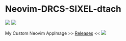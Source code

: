 # Neovim-DRCS-SIXEL-dtach
![](https://github.com/nat-chan/Neovim-DRCS-SIXEL-dtach/workflows/nightly/badge.svg) ![](https://github.com/nat-chan/Neovim-DRCS-SIXEL-dtach/workflows/stable/badge.svg)

My Custom Neovim AppImage >> [Releases](https://github.com/nat-chan/Neovim-DRCS-SIXEL-dtach/releases) <<
![](https://i.imgur.com/hhnkSbY.gif)
